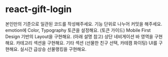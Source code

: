 # react-gift-login
본인만의 기준으로 일관된 코드를 작성해주세요.
기능 단위로 나누어 커밋을 해주세요.
emotion에 Color, Typography 토큰을 설정해요. (토큰 가이드)
Mobile First Design 기반의 Layout을 구현해요. (아래 설명 참고)
상단 네비게이션 바 영역을 구현해요.
카테고리 섹션을 구현해요.
기타 섹션 (선물한 친구 선택, 카테캠 화이팅) UI를 구현해요.
실시간 급상승 선물랭킹을 구현해요.

